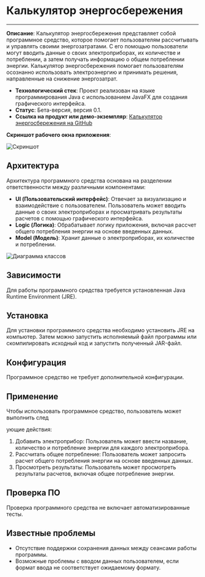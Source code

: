 # Калькулятор энергосбережения

---

**Описание**: Калькулятор энергосбережения представляет собой программное средство, которое помогает пользователям рассчитывать и управлять своими энергозатратами. С его помощью пользователи могут вводить данные о своих электроприборах, их количестве и потреблении, а затем получать информацию о общем потреблении энергии. Калькулятор энергосбережения помогает пользователям осознанно использовать электроэнергию и принимать решения, направленные на снижение энергозатрат.

- **Технологический стек**: Проект реализован на языке программирования Java с использованием JavaFX для создания графического интерфейса.
- **Статус**: Бета-версия, версия 0.1.
- **Ссылка на продукт или демо-экземпляр**: [Калькулятор энергосбережения на GitHub](https://github.com/example/energy-calculator)

**Скриншот рабочего окна приложения**:

![Скриншот](https://example.com/screenshot.png)

## Архитектура

Архитектура программного средства основана на разделении ответственности между различными компонентами:

- **UI (Пользовательский интерфейс)**: Отвечает за визуализацию и взаимодействие с пользователем. Пользователь может вводить данные о своих электроприборах и просматривать результаты расчетов с помощью графического интерфейса.
- **Logic (Логика)**: Обрабатывает логику приложения, включая рассчет общего потребления энергии на основе введенных данных.
- **Model (Модель)**: Хранит данные о электроприборах, их количестве и потреблении.

![Диаграмма классов](https://example.com/class-diagram.png)

## Зависимости

Для работы программного средства требуется установленная Java Runtime Environment (JRE).

## Установка

Для установки программного средства необходимо установить JRE на компьютер. Затем можно запустить исполняемый файл программы или скомпилировать исходный код и запустить полученный JAR-файл.

## Конфигурация

Программное средство не требует дополнительной конфигурации.

## Применение

Чтобы использовать программное средство, пользователь может выполнить след

ующие действия:

1. Добавить электроприбор: Пользователь может ввести название, количество и потребление энергии для каждого электроприбора.
2. Рассчитать общее потребление: Пользователь может запросить расчет общего потребления энергии на основе введенных данных.
3. Просмотреть результаты: Пользователь может просмотреть результаты расчетов, включая общее потребление энергии.

## Проверка ПО

Проверка программного средства не включает автоматизированные тесты.

## Известные проблемы

- Отсутствие поддержки сохранения данных между сеансами работы программы.
- Возможные проблемы с вводом данных пользователем, если формат ввода не соответствует ожидаемому формату.

<!---
## Получение справочной информации

Опишите, как получить помощь с этим программным обеспечением (это могут быть ссылки на систему отслеживания проблем, вики, список рассылки и т. д.)

**Другое**

Если у вас есть вопросы, проблемы, отчеты об ошибках и т. д., сообщите о проблеме в системе отслеживания проблем этого репозитория.


--->